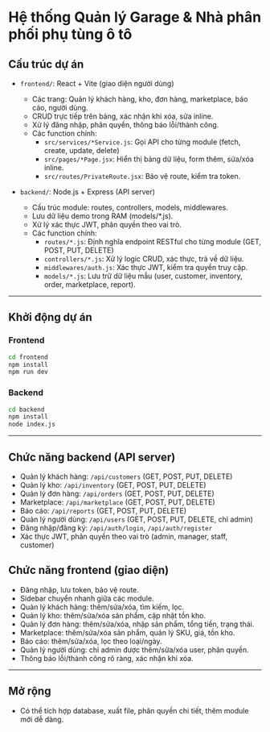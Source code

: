 # Hệ thống Quản lý Garage & Nhà phân phối phụ tùng ô tô


## Cấu trúc dự án
- `frontend/`: React + Vite (giao diện người dùng)
  - Các trang: Quản lý khách hàng, kho, đơn hàng, marketplace, báo cáo, người dùng.
  - CRUD trực tiếp trên bảng, xác nhận khi xóa, sửa inline.
  - Xử lý đăng nhập, phân quyền, thông báo lỗi/thành công.
  - Các function chính:
    - `src/services/*Service.js`: Gọi API cho từng module (fetch, create, update, delete)
    - `src/pages/*Page.jsx`: Hiển thị bảng dữ liệu, form thêm, sửa/xóa inline.
    - `src/routes/PrivateRoute.jsx`: Bảo vệ route, kiểm tra token.

- `backend/`: Node.js + Express (API server)
  - Cấu trúc module: routes, controllers, models, middlewares.
  - Lưu dữ liệu demo trong RAM (models/*.js).
  - Xử lý xác thực JWT, phân quyền theo vai trò.
  - Các function chính:
    - `routes/*.js`: Định nghĩa endpoint RESTful cho từng module (GET, POST, PUT, DELETE)
    - `controllers/*.js`: Xử lý logic CRUD, xác thực, trả về dữ liệu.
    - `middlewares/auth.js`: Xác thực JWT, kiểm tra quyền truy cập.
    - `models/*.js`: Lưu trữ dữ liệu mẫu (user, customer, inventory, order, marketplace, report).


---

## Khởi động dự án

### Frontend
```bash
cd frontend
npm install
npm run dev
```

### Backend
```bash
cd backend
npm install
node index.js
```


---

## Chức năng backend (API server)

- Quản lý khách hàng: `/api/customers` (GET, POST, PUT, DELETE)
- Quản lý kho: `/api/inventory` (GET, POST, PUT, DELETE)
- Quản lý đơn hàng: `/api/orders` (GET, POST, PUT, DELETE)
- Marketplace: `/api/marketplace` (GET, POST, PUT, DELETE)
- Báo cáo: `/api/reports` (GET, POST, PUT, DELETE)
- Quản lý người dùng: `/api/users` (GET, POST, PUT, DELETE, chỉ admin)
- Đăng nhập/đăng ký: `/api/auth/login`, `/api/auth/register`
- Xác thực JWT, phân quyền theo vai trò (admin, manager, staff, customer)

## Chức năng frontend (giao diện)

- Đăng nhập, lưu token, bảo vệ route.
- Sidebar chuyển nhanh giữa các module.
- Quản lý khách hàng: thêm/sửa/xóa, tìm kiếm, lọc.
- Quản lý kho: thêm/sửa/xóa sản phẩm, cập nhật tồn kho.
- Quản lý đơn hàng: thêm/sửa/xóa, nhập sản phẩm, tổng tiền, trạng thái.
- Marketplace: thêm/sửa/xóa sản phẩm, quản lý SKU, giá, tồn kho.
- Báo cáo: thêm/sửa/xóa, lọc theo loại/ngày.
- Quản lý người dùng: chỉ admin được thêm/sửa/xóa user, phân quyền.
- Thông báo lỗi/thành công rõ ràng, xác nhận khi xóa.

---

## Mở rộng
- Có thể tích hợp database, xuất file, phân quyền chi tiết, thêm module mới dễ dàng.

